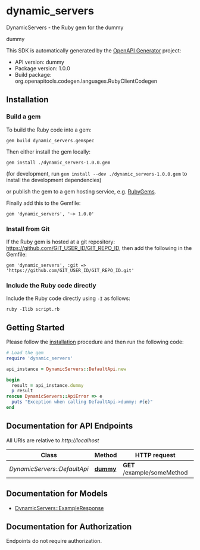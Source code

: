 # dynamic_servers

DynamicServers - the Ruby gem for the dummy

dummy

This SDK is automatically generated by the [OpenAPI Generator](https://openapi-generator.tech) project:

- API version: dummy
- Package version: 1.0.0
- Build package: org.openapitools.codegen.languages.RubyClientCodegen

## Installation

### Build a gem

To build the Ruby code into a gem:

```shell
gem build dynamic_servers.gemspec
```

Then either install the gem locally:

```shell
gem install ./dynamic_servers-1.0.0.gem
```

(for development, run `gem install --dev ./dynamic_servers-1.0.0.gem` to install the development dependencies)

or publish the gem to a gem hosting service, e.g. [RubyGems](https://rubygems.org/).

Finally add this to the Gemfile:

    gem 'dynamic_servers', '~> 1.0.0'

### Install from Git

If the Ruby gem is hosted at a git repository: https://github.com/GIT_USER_ID/GIT_REPO_ID, then add the following in the Gemfile:

    gem 'dynamic_servers', :git => 'https://github.com/GIT_USER_ID/GIT_REPO_ID.git'

### Include the Ruby code directly

Include the Ruby code directly using `-I` as follows:

```shell
ruby -Ilib script.rb
```

## Getting Started

Please follow the [installation](#installation) procedure and then run the following code:

```ruby
# Load the gem
require 'dynamic_servers'

api_instance = DynamicServers::DefaultApi.new

begin
  result = api_instance.dummy
  p result
rescue DynamicServers::ApiError => e
  puts "Exception when calling DefaultApi->dummy: #{e}"
end

```

## Documentation for API Endpoints

All URIs are relative to *http://localhost*

Class | Method | HTTP request | Description
------------ | ------------- | ------------- | -------------
*DynamicServers::DefaultApi* | [**dummy**](docs/DefaultApi.md#dummy) | **GET** /example/someMethod | 


## Documentation for Models

 - [DynamicServers::ExampleResponse](docs/ExampleResponse.md)


## Documentation for Authorization

Endpoints do not require authorization.

